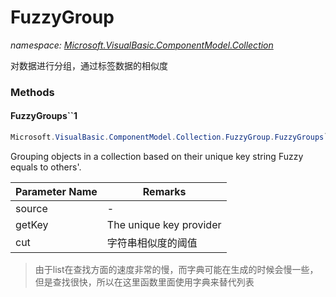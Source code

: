 ﻿# FuzzyGroup
_namespace: <a href="#" onClick="load('/docs/Microsoft.VisualBasic.ComponentModel.Collection/index.md')">Microsoft.VisualBasic.ComponentModel.Collection</a>_

对数据进行分组，通过标签数据的相似度



### Methods

#### FuzzyGroups``1
```csharp
Microsoft.VisualBasic.ComponentModel.Collection.FuzzyGroup.FuzzyGroups``1(System.Collections.Generic.IEnumerable{``0},System.Func{``0,System.String},System.Double,System.Boolean)
```
Grouping objects in a collection based on their unique key string Fuzzy equals to others'.

|Parameter Name|Remarks|
|--------------|-------|
|source|-|
|getKey|The unique key provider|
|cut|字符串相似度的阈值|

> 
>  由于list在查找方面的速度非常的慢，而字典可能在生成的时候会慢一些，但是查找很快，所以在这里函数里面使用字典来替代列表
>  


